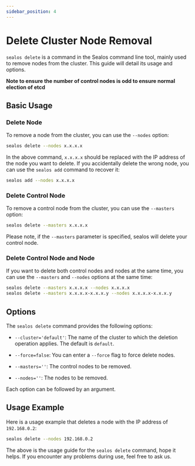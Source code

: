 ```yaml
---
sidebar_position: 4
---
```


# Delete Cluster Node Removal

`sealos delete` is a command in the Sealos command line tool, mainly used to remove nodes from the cluster. This guide
will detail its usage and options.

**Note to ensure the number of control nodes is odd to ensure normal election of etcd**

## Basic Usage

### Delete Node

To remove a node from the cluster, you can use the `--nodes` option:

```bash
sealos delete --nodes x.x.x.x
```

In the above command, `x.x.x.x` should be replaced with the IP address of the node you want to delete. If you
accidentally delete the wrong node, you can use the `sealos add` command to recover it:

```bash
sealos add --nodes x.x.x.x
```

### Delete Control Node

To remove a control node from the cluster, you can use the `--masters` option:

```bash
sealos delete --masters x.x.x.x
```

Please note, if the `--masters` parameter is specified, sealos will delete your control node.

### Delete Control Node and Node

If you want to delete both control nodes and nodes at the same time, you can use the `--masters` and `--nodes` options
at the same time:

```bash
sealos delete --masters x.x.x.x --nodes x.x.x.x
sealos delete --masters x.x.x.x-x.x.x.y --nodes x.x.x.x-x.x.x.y
```

## Options

The `sealos delete` command provides the following options:

- `--cluster='default'`: The name of the cluster to which the deletion operation applies. The default is `default`.

- `--force=false`: You can enter a `--force` flag to force delete nodes.

- `--masters=''`: The control nodes to be removed.

- `--nodes=''`: The nodes to be removed.

Each option can be followed by an argument.

## Usage Example

Here is a usage example that deletes a node with the IP address of `192.168.0.2`:

```bash
sealos delete --nodes 192.168.0.2
```

The above is the usage guide for the `sealos delete` command, hope it helps. If you encounter any problems during use,
feel free to ask us.
